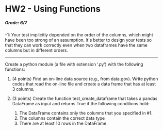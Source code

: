 # HW2 - Using Functions

##### Grade: 6/7

-1: Your test implicitly depended on the order of the columns, which might have been too strong of an assumption. It's better to design your tests so that they can work correctly even when two dataframes have the same columns but in different orders.

-----

Create a python module (a file with extension ‘.py’) with the following functions:

1. (4 points) Find an on-line data source (e.g., from data.gov). Write python codes that read the on-line file and create a data frame that has at least 3 columns.

1. (3 points) Create the function test_create_dataframe that takes a pandas DataFrame as input and returns True if the following conditions hold:

   1. The DataFrame contains only the columns that you specified in #1.
   1. The columns contain the correct data type
   1. There are at least 10 rows in the DataFrame.
